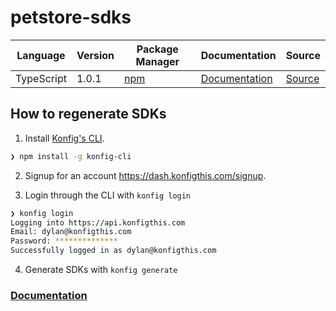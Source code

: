 # petstore-sdks

|Language|Version|Package Manager|Documentation|Source|
|-|-|-|-|-|
|TypeScript|1.0.1|[npm](https://www.npmjs.com/package/pet-store-typescript-sdk/v/1.0.1)|[Documentation](https://github.com/konfig-dev/petstore-sdks/tree/main/typescript/README.md)|[Source](https://github.com/konfig-dev/petstore-sdks/tree/main/typescript)|


## How to regenerate SDKs

1. Install [Konfig's CLI](https://www.npmjs.com/package/konfig-cli).

```bash
❯ npm install -g konfig-cli
```

2. Signup for an account https://dash.konfigthis.com/signup.

3. Login through the CLI with `konfig login`

```bash
❯ konfig login
Logging into https://api.konfigthis.com
Email: dylan@konfigthis.com
Password: **************
Successfully logged in as dylan@konfigthis.com
```

4. Generate SDKs with `konfig generate`

### [Documentation](https://konfigthis.com/docs)
